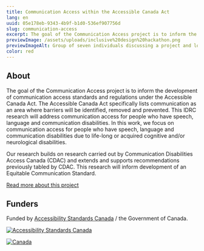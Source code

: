 ```yaml
---
title: Communication Access within the Accessible Canada Act
lang: en
uuid: 05e178eb-9343-4b9f-b1d0-536ef907756d
slug: communication-access
excerpt: The goal of the Communication Access project is to inform the development of communication access standards and regulations under the Accessible Canada Act.
previewImage: /assets/uploads/inclusive%20design%20hackathon.png
previewImageAlt: Group of seven individuals discussing a project and looking at their laptor screens
color: red
---
```

## About

The goal of the Communication Access project is to inform the development of communication access standards and regulations under the Accessible Canada Act. The Accessible Canada Act specifically lists communication as an area where barriers will be identified, removed and prevented. This IDRC research will address communication access for people who have speech, language and communication disabilities. In this work, we focus on communication access for people who have speech, language and communication disabilities due to life-long or acquired cognitive and/or neurological disabilities.

Our research builds on research carried out by Communication Disabilities Access Canada (CDAC) and extends and supports recommendations previously tabled by CDAC. This research will inform development of an Equitable Communication Standard.

[Read more about this project](https://idrc.ocadu.ca/projects/communication-access-within-the-accessible-canada-act/)

## Funders

Funded by [Accessibility Standards Canada](https://accessible.canada.ca) / the Government of Canada.

[![Accessibility Standards Canada](/assets/uploads/asc.png)](https://accessible.canada.ca/)

[![Canada](/assets/uploads/canada.svg)](https://www.canada.ca/en.html)
